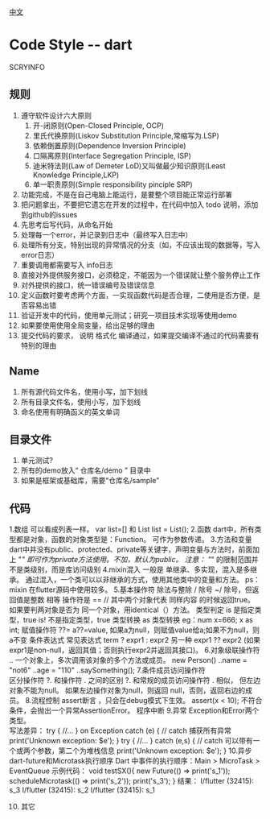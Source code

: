 [中文](./codestyle_dart-cn.md)  
# Code Style -- dart
SCRYINFO
## 规则
1. 遵守软件设计六大原则
	1. 开-闭原则(Open-Closed Principle, OCP)
	2. 里氏代换原则(Liskov Substitution Principle,常缩写为.LSP)
	3. 依赖倒置原则(Dependence Inversion Principle)
	4. 口隔离原则(Interface Segregation Principle, ISP)
	5. 迪米特法则(Law of Demeter LoD)又叫做最少知识原则(Least Knowledge Principle,LKP)
	6. 单一职责原则(Simple responsibility pinciple SRP)
2. 功能完成，不是在自己电脑上能运行，是要整个项目能正常运行部署
3. 把问题拿出，不要把它遗忘在开发的过程中，在代码中加入 todo 说明，添加到github的issues
4. 先思考后写代码，从命名开始
5. 处理每一个error，并记录到日志中（最终写入日志中）
6. 处理所有分支，特别出现的异常情况的分支（如，不应该出现的数据等，写入error日志）
7. 重要调用都需要写入 info日志
8. 直接对外提供服务接口，必须稳定，不能因为一个错误就让整个服务停止工作
9. 对外提供的接口，统一错误编号及错误信息
10. 定义函数时要考虑两个方面，一实现函数代码是否合理，二使用是否方便，是否容易出错
11. 验证开发中的代码，使用单元测试；研究一项目技术实现等使用demo
12. 如果要使用使用全局变量，给出足够的理由
13. 提交代码的要求， 说明 格式化 编译通过，如果提交编译不通过的代码需要有特别的理由
## Name 
1. 所有源代码文件名，使用小写，加下划线
2. 所有目录文件名，使用小写，加下划线
3. 命名使用有明确函义的英文单词
## 目录文件
1. 单元测试?
2. 所有的demo放入“ 仓库名/demo ” 目录中
3. 如果是框架或基础库，需要“仓库名/sample”
## 代码
1.数组 可以看成列表一样。
var list=[] 和 List list = List();
2.函数 
dart中，所有类型都是对象，函数的对象类型是：Function。  可作为参数传递。
3.方法和变量
dart中并没有public、protected、private等关键字，声明变量与方法时，前面加上 "_" 即可作为private方法使用。不加，默认为public。 
注意： "_" 的限制范围并不是类级别，而是库访问级别
4.mixin混入
一般是 单继承、多实现，混入是多继承。
通过混入，一个类可以以非继承的方式，使用其他类中的变量和方法。
ps：mixin 在flutter源码中使用较多。
5.基本操作符
    除法与整除
        /       除号
        ~/      除号，但返回值是整数
    相等
        操作符是 ==            // 其中两个对象代表 同样内容 的时候返回true。
        如果要判两对象是否为 同一个对象，用identical（）方法。
    类型判定
        is     是指定类型，true
        is!    不是指定类型，true
    类型转换
        as     类型转换     eg：num x=666; x as int;
    赋值操作符
        ??= 
        a??=value, 如果a为null，则赋值value给a;如果不为null，则a不变 
    条件表达式
        常见表达式 term ? expr1 : expr2 
        另一种     expr1 ?? expr2     (如果expr1是non-null，返回其值；否则执行expr2并返回其接口)。
6.对象级联操作符
   ..  一个对象上，多次调用该对象的多个方法或成员。
    new Person()
        ..name = "not6"
        ..age = "110"
        ..saySomething();
7.条件成员访问操作符  
    区分操作符  ?. 和操作符 . 之间的区别
    ?.  和常规的成员访问操作符 . 相似， 但左边对象不能为null。
     如果左边操作对象为null，则返回 null，否则，返回右边的成员。
8.流程控制
    assert断言      ，只会在debug模式下生效。
    assert(x < 10);
    不符合条件，会抛出一个异常AssertionError。 程序中断
9.异常
    Exception和Error两个类型。    
    写法差异：
    try { 
        //...
    } on Exception catch (e) {    // catch 捕获所有异常
        print('Unknown exception: $e');
    }
    try { 
        //...
    } catch (e,s) {               // catch 可以带有一个或两个参数，第二个为堆栈信息
        print('Unknown exception: $e');
    }
10.异步dart-future和Microtask执行顺序
    Dart 中事件的执行顺序：Main > MicroTask > EventQueue
    示例代码：
    void testSX(){
      new Future(() => print('s_1'));
      scheduleMicrotask(() => print('s_2'));
      print('s_3');
    }
    结果：
    I/flutter (32415): s_3
    I/flutter (32415): s_2
    I/flutter (32415): s_1
    
        
10. 其它
